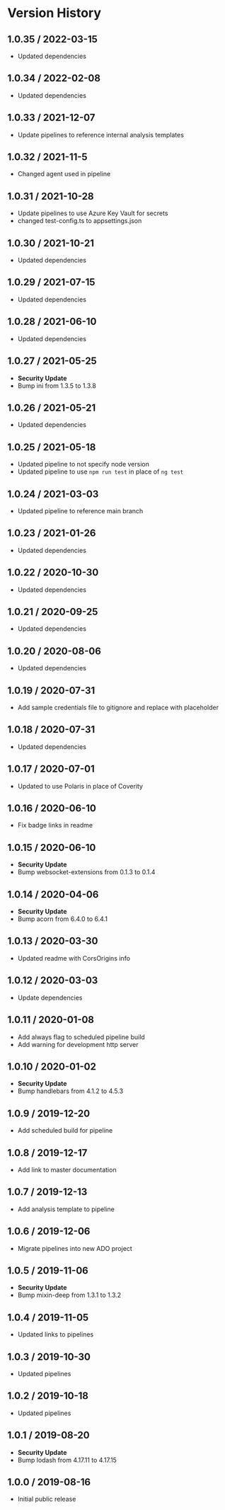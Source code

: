 # Version History

## 1.0.35 / 2022-03-15

- Updated dependencies

## 1.0.34 / 2022-02-08

- Updated dependencies

## 1.0.33 / 2021-12-07

- Update pipelines to reference internal analysis templates

## 1.0.32 / 2021-11-5

- Changed agent used in pipeline

## 1.0.31 / 2021-10-28

- Update pipelines to use Azure Key Vault for secrets
- changed test-config.ts to appsettings.json

## 1.0.30 / 2021-10-21

- Updated dependencies

## 1.0.29 / 2021-07-15

- Updated dependencies

## 1.0.28 / 2021-06-10

- Updated dependencies

## 1.0.27 / 2021-05-25

- **Security Update**
- Bump ini from 1.3.5 to 1.3.8

## 1.0.26 / 2021-05-21

- Updated dependencies

## 1.0.25 / 2021-05-18

- Updated pipeline to not specify node version
- Updated pipeline to use `npm run test` in place of `ng test`

## 1.0.24 / 2021-03-03

- Updated pipeline to reference main branch

## 1.0.23 / 2021-01-26

- Updated dependencies

## 1.0.22 / 2020-10-30

- Updated dependencies

## 1.0.21 / 2020-09-25

- Updated dependencies

## 1.0.20 / 2020-08-06

- Updated dependencies

## 1.0.19 / 2020-07-31

- Add sample credentials file to gitignore and replace with placeholder

## 1.0.18 / 2020-07-31

- Updated dependencies

## 1.0.17 / 2020-07-01

- Updated to use Polaris in place of Coverity

## 1.0.16 / 2020-06-10

- Fix badge links in readme

## 1.0.15 / 2020-06-10

- **Security Update**
- Bump websocket-extensions from 0.1.3 to 0.1.4

## 1.0.14 / 2020-04-06

- **Security Update**
- Bump acorn from 6.4.0 to 6.4.1

## 1.0.13 / 2020-03-30

- Updated readme with CorsOrigins info

## 1.0.12 / 2020-03-03

- Update dependencies

## 1.0.11 / 2020-01-08

- Add always flag to scheduled pipeline build
- Add warning for development http server

## 1.0.10 / 2020-01-02

- **Security Update**
- Bump handlebars from 4.1.2 to 4.5.3

## 1.0.9 / 2019-12-20

- Add scheduled build for pipeline

## 1.0.8 / 2019-12-17

- Add link to master documentation

## 1.0.7 / 2019-12-13

- Add analysis template to pipeline

## 1.0.6 / 2019-12-06

- Migrate pipelines into new ADO project

## 1.0.5 / 2019-11-06

- **Security Update**
- Bump mixin-deep from 1.3.1 to 1.3.2

## 1.0.4 / 2019-11-05

- Updated links to pipelines

## 1.0.3 / 2019-10-30

- Updated pipelines

## 1.0.2 / 2019-10-18

- Updated pipelines

## 1.0.1 / 2019-08-20

- **Security Update**
- Bump lodash from 4.17.11 to 4.17.15

## 1.0.0 / 2019-08-16

- Initial public release
